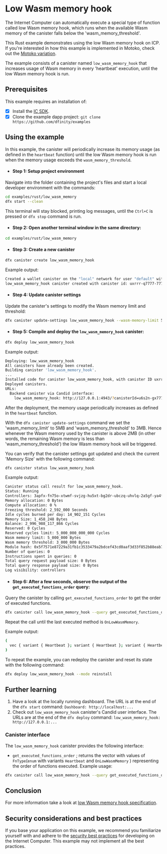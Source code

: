 # Low Wasm memory hook

The Internet Computer can automatically execute a special type of function called low Wasm memory hook, which runs when the available Wasm memory of the canister falls below the 'wasm_memory_threshold'.

This Rust example demonstrates using the low Wasm memory hook on ICP. If you're interested in how this example is implemented in Motoko, check out the [Motoko variation](../../motoko/low_wasm_memory).

The example consists of a canister named `low_wasm_memory_hook` that increases usage of Wasm memory in every 'heartbeat' execution, until the low Wasm memory hook is run.

## Prerequisites
This example requires an installation of:

- [x] Install the [IC SDK](https://internetcomputer.org/docs/current/developer-docs/getting-started/install).
- [x] Clone the example dapp project: `git clone https://github.com/dfinity/examples`

## Using the example

In this example, the canister will periodically increase its memory usage (as defined in the `heartbeat` function) until the low Wasm memory hook is run
when the memory usage exceeds the `wasm_memory_threshold`.

- #### Step 1: Setup project environment

Navigate into the folder containing the project's files and start a local developer environment with the commands:

```sh
cd examples/rust/low_wasm_memory
dfx start --clean
```

This terminal will stay blocked, printing log messages, until the `Ctrl+C` is pressed or `dfx stop` command is run.

- #### Step 2: Open another terminal window in the same directory:

```sh
cd examples/rust/low_wasm_memory
```

- #### Step 3: Create a new canister

```sh
dfx canister create low_wasm_memory_hook
```

Example output:

```sh
Created a wallet canister on the "local" network for user "default" with ID "uqqxf-5h777-77774-qaaaa-cai"
low_wasm_memory_hook canister created with canister id: uxrrr-q7777-77774-qaaaq-cai
```

- #### Step 4: Update canister settings

Update the canister's settings to modify the Wasm memory limit and threshold:

```sh
dfx canister update-settings low_wasm_memory_hook --wasm-memory-limit 5000000 --wasm-memory-threshold 3000000
```

- #### Step 5: Compile and deploy the `low_wasm_memory_hook` canister:

```sh
dfx deploy low_wasm_memory_hook
```

Example output:

```sh
Deploying: low_wasm_memory_hook
All canisters have already been created.
Building canister 'low_wasm_memory_hook'.
...
Installed code for canister low_wasm_memory_hook, with canister ID uxrrr-q7777-77774-qaaaq-cai
Deployed canisters.
URLs:
  Backend canister via Candid interface:
    low_wasm_memory_hook: http://127.0.0.1:4943/?canisterId=u6s2n-gx777-77774-qaaba-cai&id=uxrrr-q7777-77774-qaaaq-cai
```

After the deployment, the memory usage periodically increases as defined in the `heartbeat` function.

With the `dfx canister update-settings` command we set the 'wasm_memory_limit' to 5MB and 'wasm_memory_threshold' to 3MB.
Hence whenever the Wasm memory used by the canister is above 2MB (in other words, the remaining Wasm memory is less than 'wasm_memory_threshold') the low Wasm memory hook will be triggered.

You can verify that the canister settings got updated and check the current 'Memory Size' with the following command:

```sh
dfx canister status low_wasm_memory_hook
```

Example output:

```sh
Canister status call result for low_wasm_memory_hook.
Status: Running
Controllers: 3apfx-fn75o-xtwmf-svjzg-hu5xt-bg2dr-ubczq-uhvlq-2a5gf-ya4fn-dqe uqqxf-5h777-77774-qaaaa-cai
Memory allocation: 0 Bytes
Compute allocation: 0 %
Freezing threshold: 2_592_000 Seconds
Idle cycles burned per day: 14_902_151 Cycles
Memory Size: 1_458_248 Bytes
Balance: 2_996_988_117_866 Cycles
Reserved: 0 Cycles
Reserved cycles limit: 5_000_000_000_000 Cycles
Wasm memory limit: 5_000_000 Bytes
Wasm memory threshold: 3_000_000 Bytes
Module hash: 0x5f7571e87229a31fb1c3533479a2bdcef43cd0aaf3d33f852b88eab7ae72b3ae
Number of queries: 0
Instructions spent in queries: 0
Total query request payload size: 0 Bytes
Total query response payload size: 0 Bytes
Log visibility: controllers
```

- #### Step 6: After a few seconds, observe the output of the `get_executed_functions_order` query:

Query the canister by calling `get_executed_functions_order` to get the order of executed functions.

```sh
dfx canister call low_wasm_memory_hook --query get_executed_functions_order
```

Repeat the call until the last executed method is `OnLowWasmMemory`.

Example output:

```sh
(
  vec { variant { Heartbeat }; variant { Heartbeat }; variant { Heartbeat }; variant { Heartbeat }; variant { Heartbeat }; variant { Heartbeat }; variant { Heartbeat }; variant { Heartbeat }; variant { Heartbeat }; variant { Heartbeat }; variant { Heartbeat }; variant { Heartbeat }; variant { Heartbeat }; variant { Heartbeat }; variant { Heartbeat }; variant { Heartbeat }; variant { Heartbeat }; variant { Heartbeat }; variant { OnLowWasmMemory };},
)
```

To repeat the example, you can redeploy the canister and reset its state with the following command:

```sh
dfx deploy low_wasm_memory_hook --mode reinstall
```

## Further learning

1. Have a look at the locally running dashboard. The URL is at the end of the `dfx start` command: `Dashboard: http://localhost:...`
2. Check out `low_wasm_memory_hook` canister's Candid user interface. The URLs are at the end of the `dfx deploy` command: `low_wasm_memory_hook: http://127.0.0.1:...`

### Canister interface

The `low_wasm_memory_hook` canister provides the following interface:
* `get_executed_functions_order` ; returns the vector with values of `FnType`(`enum` with variants `Heartbeat` and `OnLowWasmMemory` ) representing the order of functions executed.
Example usage:

```sh
dfx canister call low_wasm_memory_hook --query get_executed_functions_order
```

## Conclusion

For more information take a look at [low Wasm memory hook specification](https://internetcomputer.org/docs/references/ic-interface-spec#on-low-wasm-memory).

## Security considerations and best practices

If you base your application on this example, we recommend you familiarize yourself with and adhere to the [security best practices](https://internetcomputer.org/docs/current/references/security/) for developing on the Internet Computer. This example may not implement all the best practices.
